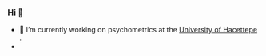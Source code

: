 ### Hi 👋
- 🔭 I’m currently working on psychometrics  at the <a href="https://www.hacettepe.edu.tr/">University of Hacettepe </a>.
- 
<!--
**atalay-k/atalay-k** is a ✨ _special_ ✨ repository because its `README.md` (this file) appears on your GitHub profile.

Here are some ideas to get you started:


